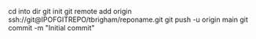 cd into dir
git init
git remote add origin ssh://git@IPOFGITREPO/tbrigham/reponame.git
git push -u origin main
git commit -m "Initial commit"